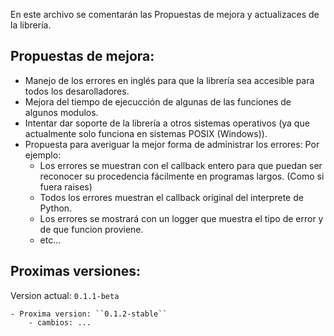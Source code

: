 En este archivo se comentarán las Propuestas de mejora y actualizaces de la librería.

## Propuestas de mejora:
- Manejo de los errores en inglés para que la librería sea accesible para todos los desarolladores.
- Mejora del tiempo de ejecucción de algunas de las funciones de algunos modulos.
- Intentar dar soporte de la librería a otros sistemas operativos (ya que actualmente solo funciona en sistemas POSIX (Windows)).
- Propuesta para averiguar la mejor forma de administrar los errores:
   Por ejemplo:
    - Los errores se muestran con el callback entero para que puedan ser reconocer su procedencia fácilmente en programas largos. (Como si fuera raises)
    - Todos los errores muestran el callback original del interprete de Python.
    - Los errores se mostrará con un logger que muestra el tipo de error y de que funcion proviene.
    - etc...


## Proximas versiones:
Version actual: ``0.1.1-beta``

    - Proxima version: ``0.1.2-stable``
        - cambios: ...